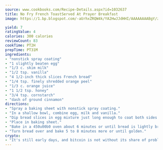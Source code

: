 ```yaml
---
source: www.cookbooks.com/Recipe-Details.aspx?id=1032637
title: No Fry French ToastServed At Prayer Breakfast  
image: https://1.bp.blogspot.com/-aUrhxZRQW4k/YA2HwJJdHHI/AAAAAAAABgY/z2R8OXCxqDoBQtRn-q-fHG8g9_G4G1HBwCLcBGAsYHQ/s320/13.png

yield: 7
ratingValue: 4
calories: 300 calories
reviewCount: 83
cookTime: PT2H
prepTime: PT31M
ingredients:
- "nonstick spray coating"
- "1 slightly beaten egg"
- "1/3 c. skim milk"
- "1/2 tsp. vanilla"
- "4 1/2-inch thick slices French bread"
- "1/4 tsp. finely shredded orange peel"
- "1/3 c. orange juice"
- "1 1/2 tsp. honey"
- "3/4 tsp. cornstarch"
- "dash of ground cinnamon"
directions:
- "Spray a baking sheet with nonstick spray coating."
- "In a shallow bowl, combine egg, milk and vanilla."
- "Dip bread slices in egg mixture just long enough to coat both sides."
- "Place in baking sheet."
- "Bake in a 450u00b0 oven about 6 minutes or until bread is lightly browned."
- "Turn bread over and bake 5 to 8 minutes more or until golden."
crypto:
- "It's still early days, and bitcoin is not without its share of problems."
---
```

